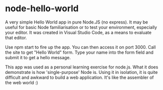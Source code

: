 # node-hello-world
A very simple Hello World app in pure Node.JS (no express). It may be useful for basic Node familiarisation or to test your environment, especially your editor. It was created in Visual Studio Code, as a means to evaluate that editor.

Use npm start to fire up the app. You can then access it on port 3000. Call the site to get "Hello World" form. Type your name into the form field and submit it to get a hello message.

This app was used as a personal learning exercise for node.js. What it does demonstrate is how 'single-purpose' Node is. Using it in isolation, it is quite difficult and awkward to build a web application. It's like the assembler of the web world :)
